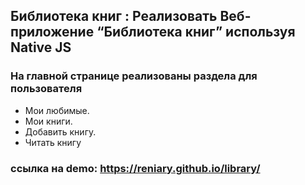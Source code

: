 ## Библиотека книг : Реализовать Веб-приложение “Библиотека книг” используя Native JS
### На главной странице реализованы раздела для пользователя
  - Мои любимые.
  - Мои книги.
  - Добавить книгу.
  - Читать книгу
### ссылка на demo: https://reniary.github.io/library/




